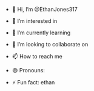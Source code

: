 - 👋 Hi, I’m @EthanJones317

- 👀 I’m interested in 

- 🌱 I’m currently learning 
- 💞️ I’m looking to collaborate on 

- 📫 How to reach me 

- 😄 Pronouns:

- ⚡ Fun fact: ethan


